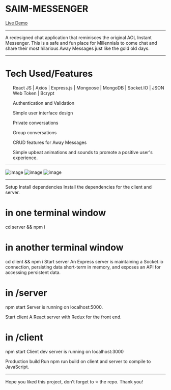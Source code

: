 # SAIM-MESSENGER
<a href="https://saim-messenger-frontend.onrender.com/">Live Demo</a>
<hr/>
A redesigned chat application that reminisces the original AOL Instant Messenger.  This is a safe and fun place for Millennials to come chat and share their most hilarious Away Messages just like the gold old days. 
<hr/>

# Tech Used/Features

<ul>React JS | Axios | Express.js | Mongoose | MongoDB | Socket.IO | JSON Web Token | Bcrypt</ul>
<ul>Authentication and Validation</ul>
<ul>Simple user interface design</ul>
<ul>Private conversations</ul>
<ul>Group conversations</ul>
<ul>CRUD features for Away Messages</ul>
<ul>Simple upbeat animations and sounds to promote a positive user's experience.</ul>
<hr/>

![image](https://user-images.githubusercontent.com/107096694/226524288-d809209f-501b-4095-89f6-76fca81d7c3f.png)
![image](https://user-images.githubusercontent.com/107096694/226524401-9807f791-fc31-4275-bf11-658fa39e2dc8.png)
![image](https://user-images.githubusercontent.com/107096694/226524665-22d21138-de50-4723-8fee-0d070c88d44b.png)
<hr/>
Setup
Install dependencies
Install the dependencies for the client and server.

# in one terminal window
cd server && npm i
# in another terminal window
cd client && npm i
Start server
An Express server is maintaining a Socket.io connection, persisting data short-term in memory, and exposes an API for accessing persistent data.

# in /server
npm start
Server is running on localhost:5000.

Start client
A React server with Redux for the front end.

# in /client
npm start
Client dev server is running on localhost:3000

Production build
Run npm run build on client and server to compile to JavaScript.

<hr/>
Hope you liked this project, don't forget to ⭐ the repo.  Thank you!
